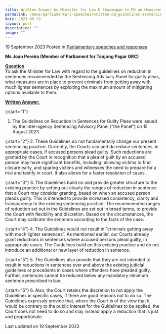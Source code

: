 ```yaml
---
title: Written Answer by Minister for Law K Shanmugam to PQ on Measures to Prevent Criminals from Getting Away with Lighter Sentences by Exploiting Maximum Amount of Mitigation Options Available to Them
permalink: /news/parliamentary-speeches/written-pq-guidelines-sentencing-advisory-panel-measures-in-place/
date: 2023-09-19
layout: post
description: ""
image: ""
---
```

19 September 2023 Posted in [Parliamentary speeches and responses](/news/parliamentary-speeches) 

**Ms Joan Pereira (Member of Parliament for Tanjong Pagar GRC)** 

**<b><u>Question</u></b>** 
<br>To ask the Minister for Law with regard to the guidelines on reduction in sentences recommended by the Sentencing Advisory Panel for guilty pleas, what measures are in place to prevent criminals from getting away with much lighter sentences by exploiting the maximum amount of mitigating options available to them.

**<b><u>Written Answer:</u></b>** 

{:start="1"} 
1.  The Guidelines on Reduction in Sentences for Guilty Pleas were issued by the inter-agency Sentencing Advisory Panel (“the Panel”) on 15 August 2023.

{:start="2"} 
2.  These Guidelines do not fundamentally change our present sentencing practice. Currently, the Courts can and do reduce sentences, in appropriate cases, if accused persons plead guilty. Such reductions are granted by the Court in recognition that a plea of guilt by an accused person may have significant benefits, including: allowing victims to find closure early, and sparing victims and witnesses the need to prepare for a trial and testify in court. It also allows for a faster resolution of cases.

{:start="3"} 
3.  The Guidelines build on and provide greater structure to the existing practice by setting out clearly the ranges of reduction in sentence that a Court may consider granting, based on when an accused person pleads guilty. This is intended to provide increased consistency, clarity and transparency to the existing sentencing practice. The recommended ranges of reduction set out in the Guidelines are set out in broad terms, to provide the Court with flexibility and discretion. Based on the circumstances, the Court may calibrate the sentence according to the facts of the case.
 
{:start="4"} 
4.  The Guidelines would not result in “criminals getting away with much lighter sentences”. As mentioned earlier, our Courts already grant reductions in sentences where accused persons plead guilty, in appropriate cases. The Guidelines build on this existing practice and do not introduce an additional or new layer of reduction in sentence.

{:start="5"} 
5.  The Guidelines also provide that they are not intended to result in reductions in sentences over and above the existing judicial guidelines or precedents in cases where offenders have pleaded guilty. Further, sentences cannot be reduced below any mandatory minimum sentence prescribed in law. 

{:start="6"} 
6.  Also, the Court retains the discretion to not apply the Guidelines in specific cases, if there are good reasons not to do so. The Guidelines expressly provide that, where the Court is of the view that it would be contrary to the public interest for the Guidelines to be applied, the Court does not need to do so and may instead apply a reduction that is just and proportionate.

<p class="right-side-updated">Last updated on 19 September 2023</p>
